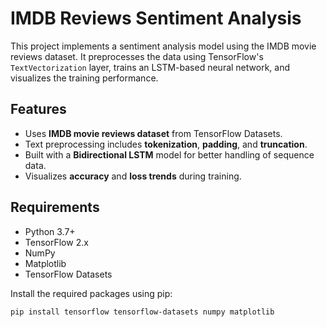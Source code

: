 # IMDB Reviews Sentiment Analysis

This project implements a sentiment analysis model using the IMDB movie reviews dataset. It preprocesses the data using TensorFlow's `TextVectorization` layer, trains an LSTM-based neural network, and visualizes the training performance.

## Features
- Uses **IMDB movie reviews dataset** from TensorFlow Datasets.
- Text preprocessing includes **tokenization**, **padding**, and **truncation**.
- Built with a **Bidirectional LSTM** model for better handling of sequence data.
- Visualizes **accuracy** and **loss trends** during training.

## Requirements

- Python 3.7+
- TensorFlow 2.x
- NumPy
- Matplotlib
- TensorFlow Datasets

Install the required packages using pip:

```bash
pip install tensorflow tensorflow-datasets numpy matplotlib
